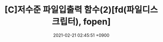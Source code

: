 ---
layout: post
title:  "[C]저수준 파일입출력 함수(2)[fd(파일디스크립터), fopen]"
subtitle:   ""
date: 2021-02-21 02:45:51 +0900
categories: c
tags: inout
comments: true
---